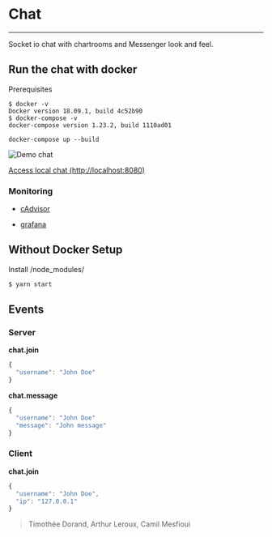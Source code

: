 # Chat
-----
Socket io chat with chartrooms and Messenger look and feel.

## Run the chat with docker

Prerequisites
```
$ docker -v
Docker version 18.09.1, build 4c52b90
$ docker-compose -v
docker-compose version 1.23.2, build 1110ad01
```

```
docker-compose up --build
```

![Demo chat](http://g.recordit.co/ymP9OKMjzm.gif)


[Access local chat (http://localhost:8080)](http://localhost:8888)

### Monitoring

- [cAdvisor](http://localhost:8080)

- [grafana](http://localhost:3000)



## Without Docker Setup

Install /node_modules/

```bash
$ yarn start
```

## Events

### Server

**chat.join**

```js
{
  "username": "John Doe"
}
```

**chat.message**

````js
{
  "username": "John Doe"
  "message": "John message"
}
````
### Client

**chat.join**

```js
{
  "username": "John Doe",
  "ip": "127.0.0.1"
}

```



> Timothée Dorand, Arthur Leroux, Camil Mesfioui
